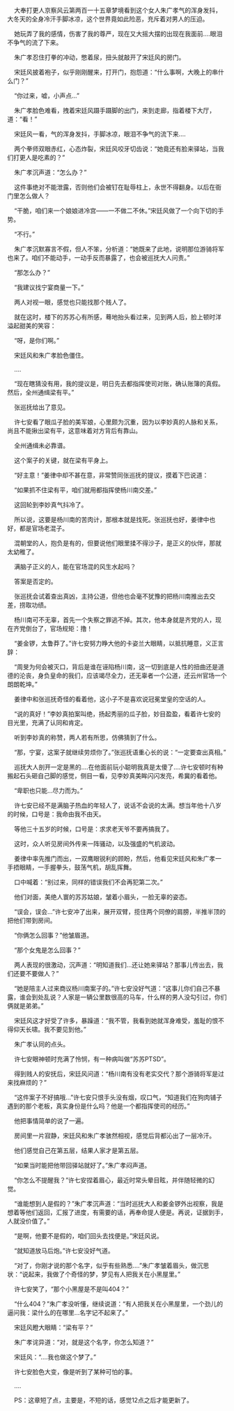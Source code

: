     大奉打更人京察风云第两百一十五章梦境看到这个女人朱广孝气的浑身发抖，大冬天的全身冷汗手脚冰凉，这个世界竟如此险恶，充斥着对男人的压迫。

    她玩弄了我的感情，伤害了我的尊严，现在又大摇大摆的出现在我面前....眼泪不争气的流了下来。

    朱广孝忍住打拳的冲动，憋着尿，扭头就敲开了宋廷风的房门。

    宋廷风披着袍子，似乎刚刚醒来，打开门，抱怨道：“什么事啊，大晚上的串什么门？”

    “你过来，嘘，小声点...”

    朱广孝脸色难看，拽着宋廷风蹑手蹑脚的出门，来到走廊，指着楼下大厅，道：“看！”

    宋廷风一看，气的浑身发抖，手脚冰凉，眼泪不争气的流下来....

    两个拳师双眼赤红，心态炸裂，宋廷风咬牙切齿说：“她竟还有脸来驿站，当我们打更人是吃素的？”

    朱广孝沉声道：“怎么办？”

    这件事绝对不能泄露，否则他们会被钉在耻辱柱上，永世不得翻身。以后在衙门里怎么做人？

    “干脆，咱们来一个娘娘进冷宫——一不做二不休。”宋廷风做了一个向下切的手势。

    “不行。”

    朱广孝沉默寡言不假，但人不笨，分析道：“她既来了此地，说明那位游骑将军也来了。咱们不能动手，一动手反而暴露了，也会被巡抚大人问责。”

    “那怎么办？”

    “我建议找宁宴商量一下。”

    两人对视一眼，感觉也只能找那个贱人了。

    就在这时，楼下的苏苏心有所感，蓦地抬头看过来，见到两人后，脸上顿时洋溢起甜美的笑容：

    “呀，是你们啊。”

    宋廷风和朱广孝脸色僵住。

    ....

    “现在瞎猜没有用，我的提议是，明日先去都指挥使司对账，确认账簿的真假。然后，全州通缉梁有平。”

    张巡抚给出了意见。

    许七安看了眼瓜子脸的美军娘，心里颇为沉重，因为以李妙真的人脉和关系，尚且不能揪出梁有平，这意味着对方背后有靠山。

    全州通缉未必靠谱。

    这个案子的关键，就在梁有平身上。

    “好主意！”姜律中却不甚在意，非常赞同张巡抚的提议，摸着下巴说道：

    “如果抓不住梁有平，咱们就用都指挥使杨川南交差。”

    这回轮到李妙真气抖冷了。

    所以说，这要是杨川南的苦肉计，那根本就是找死。张巡抚也好，姜律中也好，都是官场老混子。

    混朝堂的人，抱负是有的，但要说他们眼里揉不得沙子，是正义的伙伴，那就太幼稚了。

    满脑子正义的人，能在官场混的风生水起吗？

    答案是否定的。

    张巡抚会试着查出真凶，主持公道，但他也会毫不犹豫的把杨川南推出去交差，捞取功绩。

    杨川南可不无辜，首先一个失察之罪逃不掉。其次，他本身就是齐党的人，现在齐党倒台了，官场规矩：撸！

    “姜金锣，太鲁莽了。”许七安努力睁大他的卡姿兰大眼睛，以抵抗睡意，义正言辞：

    “周旻为何会被灭口，背后是谁在诬陷杨川南，这一切到底是人性的扭曲还是道德的沦丧，身负皇命的我们，应该竭尽全力，还无辜者一个公道，还云州官场一个朗朗乾坤。”

    姜律中和张巡抚奇怪的看着他，这小子不是喜欢说冠冕堂皇的空话的人。

    “说的真好！”李妙真拍案叫绝，扬起秀丽的瓜子脸，妙目盈盈，看着许七安的目光里，充满了认同和肯定。

    听到李妙真的称赞，两人若有所思，仿佛猜到了什么。

    “那，宁宴，这案子就继续劳烦你了。”张巡抚语重心长的说：“一定要查出真相。”

    巡抚大人剖开一定是黑的....在他面前玩小聪明我真是太傻了....许七安顿时有种搬起石头砸自己脚的感觉，侧目一看，见李妙真美眸闪闪发亮，希冀的看着他。

    “卑职也只能...尽力而为。”

    许七安已经不是满脑子热血的年轻人了，说话不会说的太满。想当年他十八岁的时候，口号是：我命由我不由天。

    等他三十五岁的时候，口号是：求求老天爷不要再搞我了。

    这时，众人听见房间外传来一阵骚动，以及强盛的气机波动。

    姜律中率先推门而出，一双鹰眼锐利的顾盼，然后，他看见宋廷风和朱广孝一手捂眼睛，一手握拳头，鼓荡气机，胡乱挥舞。

    口中喊着：“别过来，同样的错误我们不会再犯第二次。”

    他们对面，美绝人寰的苏苏姑娘，皱着小眉头，一脸无辜的姿态。

    “误会，误会...”许七安冲了出来，展开双臂，揽住两个同僚的肩膀，半推半顶的把他们带到房间。

    “你俩怎么回事？”他皱眉道。

    “那个女鬼是怎么回事？”

    两人表现的很激动，沉声道：“明知道我们...还让她来驿站？那事儿传出去，我们还要不要做人？”

    “她是陪主人过来商议杨川南案子的。”许七安没好气道：“这事儿你们自己不暴露，谁会到处乱说？人家是一辆公里数很高的马车，什么样的男人没勾引过，你们俩就是弟弟。”

    宋廷风这才好受了许多，暴躁道：“我不管，我看到她就浑身难受，羞耻的恨不得仰天长啸。我不要见到他。”

    朱广孝认同的点头。

    许七安眼神顿时充满了怜悯，有一种病叫做“苏苏PTSD”。

    得到贱人的安抚后，宋廷风问道：“杨川南有没有老实交代？那个游骑将军是过来找麻烦的？”

    “这件案子不好搞哦...”许七安只恨手头没有烟，叹口气，“知道我们在狗肉铺子遇到的那个老板，真实身份是什么吗？他是一个都指挥使司的经历。”

    他把事情简单的说了一遍。

    房间里一片寂静，宋廷风和朱广孝骇然相视，感觉后背都沁出了一层冷汗。

    他们感觉自己在第五层，结果人家才是第五层。

    “如果当时能把他带回驿站就好了。”朱广孝闷声道。

    “你怎么不提醒我？”许七安捏着眉心，最近时常头晕目眩，并伴随轻微的幻觉。

    “谁能想到人是假的？”朱广孝沉声道：“当时巡抚大人和姜金锣外出视察，我是想着等他们返回，汇报了进度，有需要的话，再奉命提人便是。再说，证据到手，人就没价值了。”

    “是啊，他要不是假的，咱们回头去找便是。”宋廷风说。

    “就知道放马后炮。”许七安没好气道。

    “对了，你刚才说的那个名字，似乎有些熟悉....”朱广孝皱着眉头，做沉思状：“说起来，我做了个奇怪的梦，梦见有人把我关在小黑屋里。”

    许七安笑了，“那个小黑屋是不是叫404？”

    “什么404？”朱广孝没听懂，继续说道：“有人把我关在小黑屋里，一个劲儿的逼问我：梁什么的在哪里...名字记不起来了。”

    宋廷风瞪大眼睛：“梁有平？”

    朱广孝诧异道：“对，就是这个名字，你怎么知道？”

    宋廷风：“....我也做这个梦了。”

    许七安脸色大变，像是听到了某种可怕的事。

    ....

    PS：这章短了点，主要是，不短的话，感觉12点之后才能更新了。